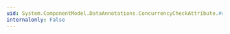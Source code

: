 ```yaml
---
uid: System.ComponentModel.DataAnnotations.ConcurrencyCheckAttribute.#ctor
internalonly: False
---
```

